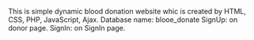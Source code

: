 This is simple dynamic blood donation website whic is created by HTML, CSS, PHP, JavaScript, Ajax.
Database name: blooe_donate
SignUp: on donor page.
SignIn: on SignIn page.
